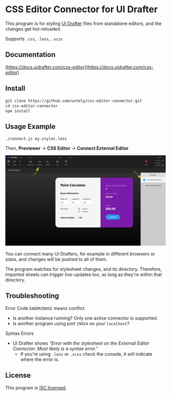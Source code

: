 # CSS Editor Connector for UI&nbsp;Drafter

This program is for styling [UI Drafter](https://uidrafter.com) files
from standalone editors, and the changes get hot-reloaded.

Supports `.css`, `.less`, `.scss`

## Documentation
[https://docs.uidrafter.com/css-editor](https://docs.uidrafter.com/css-editor)


## Install
```shell script
git clone https://github.com/uxtely/css-editor-connector.git
cd css-editor-connector
npm install
```

## Usage Example
```shell script
./connect.js my-styles.less
```
Then, **Previewer** &rarr; **CSS Editor** &rarr; **Connect External Editor**

![Setup](./README-Setup.png)

You can connect many UI Drafters, for example in different
browsers or sizes, and changes will be pushed to all of them.

The program watches for stylesheet changes, and its directory. Therefore, imported
sheets can trigger live-updates too, as long as they're within that directory.


## Troubleshooting
Error Code `EADDRINUSE` means conflict.
- Is another instance running? Only one active connector is supported.
- Is another program using port `29924` on your `localhost`?

Syntax Errors
- UI Drafter shows _"Error with the stylesheet on the
External Editor Connector. Most likely is a syntax error."_
  - If you're using `.less` or `.scss` check the
  console, it will indicate where the error is.

## License
This program is [ISC licensed](./LICENSE).
